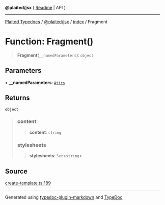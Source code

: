 **@plaited/jsx** ( [Readme](../../README.md) \| API )

***

[Plaited Typedocs](../../../../modules.md) / [@plaited/jsx](../../modules.md) / [index](../README.md) / Fragment

# Function: Fragment()

> **Fragment**(`__namedParameters`): `object`

## Parameters

▪ **\_\_namedParameters**: [`Attrs`](../type-aliases/Attrs.md)

## Returns

`object`

> ### content
>
> > **content**: `string`
>
> ### stylesheets
>
> > **stylesheets**: `Set`\<`string`\>
>

## Source

[create-template.ts:189](https://github.com/plaited/plaited/blob/b0dd907/libs/jsx/src/create-template.ts#L189)

***

Generated using [typedoc-plugin-markdown](https://www.npmjs.com/package/typedoc-plugin-markdown) and [TypeDoc](https://typedoc.org/)
